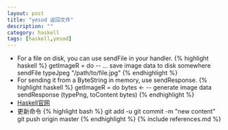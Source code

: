 ```yaml
---
layout: post
title: "yesod 返回文件"
description: ""
category: haskell
tags: [haskell,yesod]
---
```

* For a file on disk, you can use sendFile in your handler.
{% highlight haskell %}
getImageR = do
    -- ... save image data to disk somewhere
    sendFile typeJpeg "/path/to/file.jpg"
{% endhighlight %}
* For sending it from a ByteString in memory, use sendResponse.
{% highlight haskell %}
getImageR = do
    bytes <- -- generate image data
    sendResponse (typePng, toContent bytes)
{% endhighlight %}
* [Haskell官网](http://www.haskell.org/haskellwiki/Haskell)
* 更新命令 
{% highlight bash %}
git add -u
git commit -m "new content"
git push origin master
{% endhighlight %}
{% include references.md %}
